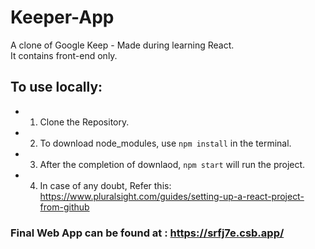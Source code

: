 # Keeper-App
A clone of Google Keep - Made during learning React.  
It contains front-end only.


## To use locally:
  - 1. Clone the Repository.
  - 2. To download node_modules, use ```npm install``` in the terminal.
  - 3. After the completion of downlaod, ```npm start``` will run the project. 
  - 4. In case of any doubt, Refer this: https://www.pluralsight.com/guides/setting-up-a-react-project-from-github 


### Final Web App can be found at : https://srfj7e.csb.app/
